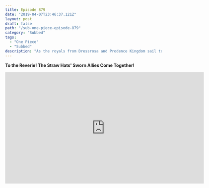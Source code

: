 ```yaml
---
title: Episode 879
date: "2019-04-07T23:46:37.121Z"
layout: post
draft: false
path: "/sub-one-piece-episode-879"
category: "Subbed"
tags:
  - "One Piece"
  - "Subbed"
description: "As the royals from Dressrosa and Prodence Kingdom sail to Mariejois for the Reverie, they are attacked by pirates, but are saved by Koby and Helmeppo. Koby becomes flustered when Rebecca shows him the newspaper article about Luffy, and remembers his life-altering encounter with the Straw Hat. The Four Emperors find out that Luffy has also been declared an Emperor, and Shanks reacts positively while the other three react negatively. As the Straw Hats sail to Wano Country, they find out that Luffy's bounty has increased to 1.5 billion berries."
---
```

**To the Reverie! The Straw Hats' Sworn Allies Come Together!**

<iframe width="640" height="360" src="https://www.rapidvideo.com/e/G3T4ZCB43Y" frameborder="0" marginwidth=0 marginheight=0 scrolling=no allowfullscreen></iframe>